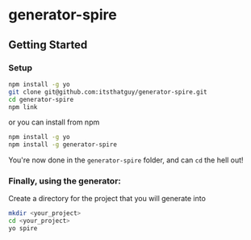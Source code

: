 # generator-spire

## Getting Started

### Setup

```bash
npm install -g yo
git clone git@github.com:itsthatguy/generator-spire.git
cd generator-spire
npm link
```

or you can install from npm


```bash
npm install -g yo
npm install -g generator-spire
```

You're now done in the `generator-spire` folder, and can `cd` the hell out!

### Finally, using the generator:

Create a directory for the project that you will generate into

```bash
mkdir <your_project>
cd <your_project>
yo spire
```
